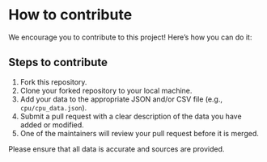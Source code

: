 # How to contribute

We encourage you to contribute to this project! Here’s how you can do it:

## Steps to contribute
1. Fork this repository.
2. Clone your forked repository to your local machine.
3. Add your data to the appropriate JSON and/or CSV file (e.g., `cpu/cpu_data.json`).
4. Submit a pull request with a clear description of the data you have added or modified.
5. One of the maintainers will review your pull request before it is merged.

Please ensure that all data is accurate and sources are provided.
